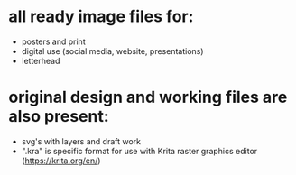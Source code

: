 # all ready image files for:
- posters and print
- digital use (social media, website, presentations)
- letterhead
# original design and working files are also present:
- svg's with layers and draft work
- ".kra" is specific format for use with Krita raster graphics editor (https://krita.org/en/)
